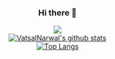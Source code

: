 <center>
  
### Hi there 👋
![](https://komarev.com/ghpvc/?username=VatsalNarwal&color=green)
<br />
[![VatsalNarwal's github stats](https://github-readme-stats.vercel.app/api?username=VatsalNarwal)](https://github.com/anuraghazra/github-readme-stats)
<br />
[![Top Langs](https://github-readme-stats.vercel.app/api?username=VatsalNarwal&show_icons=true&theme=radical)](https://github.com/anuraghazra/github-readme-stats)

</center>
